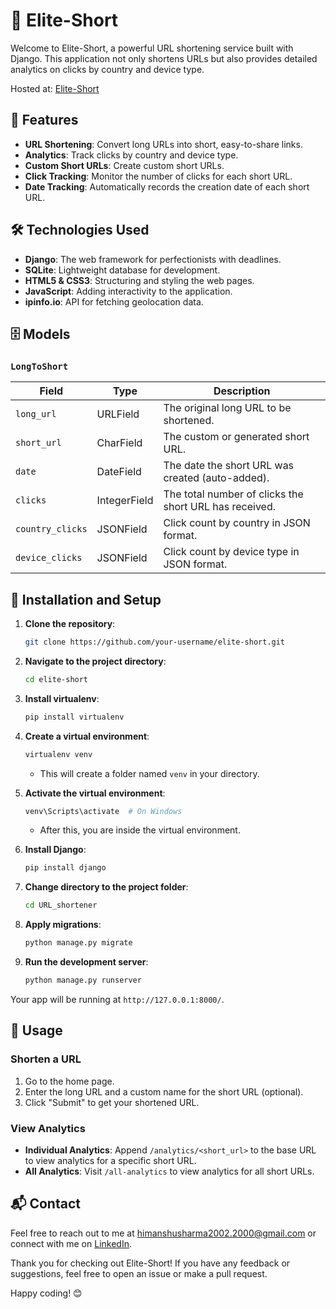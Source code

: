 # 🔗 Elite-Short

Welcome to Elite-Short, a powerful URL shortening service built with Django. This application not only shortens URLs but also provides detailed analytics on clicks by country and device type.

Hosted at: [Elite-Short](http://thimanshusharma.pythonanywhere.com/)

## 🚀 Features

- **URL Shortening**: Convert long URLs into short, easy-to-share links.
- **Analytics**: Track clicks by country and device type.
- **Custom Short URLs**: Create custom short URLs.
- **Click Tracking**: Monitor the number of clicks for each short URL.
- **Date Tracking**: Automatically records the creation date of each short URL.

## 🛠️ Technologies Used

- **Django**: The web framework for perfectionists with deadlines.
- **SQLite**: Lightweight database for development.
- **HTML5 & CSS3**: Structuring and styling the web pages.
- **JavaScript**: Adding interactivity to the application.
- **ipinfo.io**: API for fetching geolocation data.

## 🗄️ Models

### `LongToShort`

| Field          | Type           | Description                                         |
|----------------|----------------|-----------------------------------------------------|
| `long_url`     | URLField       | The original long URL to be shortened.              |
| `short_url`    | CharField      | The custom or generated short URL.                  |
| `date`         | DateField      | The date the short URL was created (auto-added).    |
| `clicks`       | IntegerField   | The total number of clicks the short URL has received. |
| `country_clicks` | JSONField    | Click count by country in JSON format.              |
| `device_clicks`  | JSONField    | Click count by device type in JSON format.          |

## 🚧 Installation and Setup

1. **Clone the repository**:
    ```bash
    git clone https://github.com/your-username/elite-short.git
    ```
2. **Navigate to the project directory**:
    ```bash
    cd elite-short
    ```
3. **Install virtualenv**:
    ```bash
    pip install virtualenv
    ```
4. **Create a virtual environment**:
    ```bash
    virtualenv venv
    ```
    - This will create a folder named `venv` in your directory.
5. **Activate the virtual environment**:
    ```bash
    venv\Scripts\activate  # On Windows
    ```
    - After this, you are inside the virtual environment.
7. **Install Django**:
    ```bash
    pip install django
    ```

8. **Change directory to the project folder**:
    ```bash
    cd URL_shortener
    ```
9. **Apply migrations**:
    ```bash
    python manage.py migrate
    ```
10. **Run the development server**:
    ```bash
    python manage.py runserver
    ```

Your app will be running at `http://127.0.0.1:8000/`.

## 📝 Usage

### Shorten a URL

1. Go to the home page.
2. Enter the long URL and a custom name for the short URL (optional).
3. Click "Submit" to get your shortened URL.

### View Analytics

- **Individual Analytics**: Append `/analytics/<short_url>` to the base URL to view analytics for a specific short URL.
- **All Analytics**: Visit `/all-analytics` to view analytics for all short URLs.

## 📬 Contact

Feel free to reach out to me at [himanshusharma2002.2000@gmail.com](mailto:himanshusharma2002.2000@gmail.com) or connect with me on [LinkedIn](https://www.linkedin.com/in/himanshu-sharma-dev).


Thank you for checking out Elite-Short! If you have any feedback or suggestions, feel free to open an issue or make a pull request.

Happy coding! 😊
